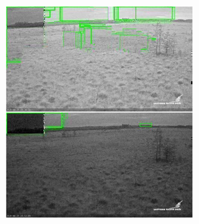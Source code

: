 ![20200621-221436-224441](in/20200621/20200621-221436-224441_0_.jpg)
![20200621-224446-231451](in/20200621/20200621-224446-231451_0_.jpg)
